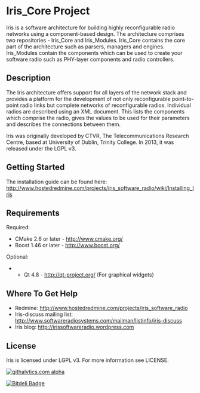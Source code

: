 # Iris_Core Project

Iris is a software architecture for building highly reconfigurable radio networks using a component-based design. The architecture comprises two repositories - Iris_Core and Iris_Modules. Iris_Core contains the core part of the architecture such as parsers, managers and engines. Iris_Modules contain the components which can be used to create your software radio such as PHY-layer components and radio controllers.

## Description

The Iris architecture offers support for all layers of the network stack and provides a platform for the development of not only reconfigurable point-to-point radio links but complete networks of reconfigurable radios. Individual radios are described using an XML document. This lists the components which comprise the radio, gives the values to be used for their parameters and describes the connections between them.

Iris was originally developed by CTVR, The Telecommunications Research Centre, based at University of Dublin, Trinity College. In 2013, it was released under the LGPL v3.

## Getting Started

The installation guide can be found here: http://www.hostedredmine.com/projects/iris_software_radio/wiki/Installing_Iris

## Requirements

Required:
* CMake 2.6 or later - http://www.cmake.org/
* Boost 1.46 or later - http://www.boost.org/

Optional:
* * Qt 4.8 - http://qt-project.org/ (For graphical widgets)

## Where To Get Help

* Redmine: http://www.hostedredmine.com/projects/iris_software_radio
* Iris-discuss mailing list: http://www.softwareradiosystems.com/mailman/listinfo/iris-discuss
* Iris blog: http://irissoftwareradio.wordpress.com

## License

Iris is licensed under LGPL v3. For more information see LICENSE.

[![githalytics.com alpha](https://cruel-carlota.pagodabox.com/565a545f5d61e93dd441e8ee1eea0a25 "githalytics.com")](http://githalytics.com/softwareradiosystems/iris_core)


[![Bitdeli Badge](https://d2weczhvl823v0.cloudfront.net/softwareradiosystems/iris_core/trend.png)](https://bitdeli.com/free "Bitdeli Badge")

